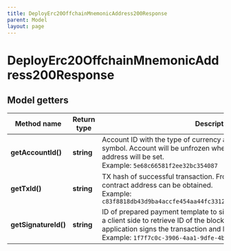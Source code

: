 ```yaml
---
title: DeployErc20OffchainMnemonicAddress200Response
parent: Model
layout: page
---
```


# DeployErc20OffchainMnemonicAddress200Response

## Model getters

Method name | Return type | Description | Notes
------------ | ------------- | ------------- | -------------
**getAccountId()** | **string** | Account ID with the type of currency as created ERC20/BEP20 token symbol. Account will be unfrozen when ERC20/BEP20 contract address will be set. <br>Example: `5e68c66581f2ee32bc354087` |
**getTxId()** | **string** | TX hash of successful transaction. From this transaction receipt contract address can be obtained. <br>Example: `c83f8818db43d9ba4accfe454aa44fc33123d47a4f89d47b314d6748eb0e9bc9` |
**getSignatureId()** | **string** | ID of prepared payment template to sign. This is should be stored on a client side to retrieve ID of the blockchain transaction, when signing application signs the transaction and broadcasts it to the blockchain. <br>Example: `1f7f7c0c-3906-4aa1-9dfe-4b67c43918f6` |

